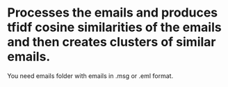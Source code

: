 # **Processes the emails and produces tfidf cosine similarities of the emails and then creates clusters of similar emails.**

You need emails folder with emails in .msg or .eml format.
